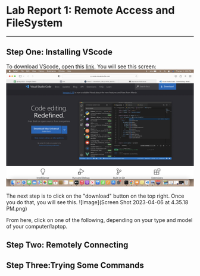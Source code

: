# **Lab Report 1: Remote Access and FileSystem**
---------

## **Step One: Installing VScode** 
To download VScode, open this [link](https://code.visualstudio.com). You will see this screen: 
![Image](https://raw.githubusercontent.com/a5calderon/cse15l-lab-reports/main/Screen%20Shot%202023-04-06%20at%204.34.41%20PM.png)

The next step is to click on the "download" button on the top right. Once you do that, you will see this. 
![Image](Screen Shot 2023-04-06 at 4.35.18 PM.png)

From here, click on one of the following, depending on your type and model of your computer/laptop. 
## Step Two: Remotely Connecting 

## Step Three:Trying Some Commands 
